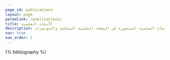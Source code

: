 ```yaml
---
page_id: publications
layout: page
permalink: /publications/
title: الأبحاث العلمية
description: الأبحاث العلمية المنشورة في المجلات العلمية المحكمة والمؤتمرات.
nav: true
nav_order: 2
---
```


<!-- _pages/publications.md -->
<div class="publications">

{% bibliography %}

</div>
